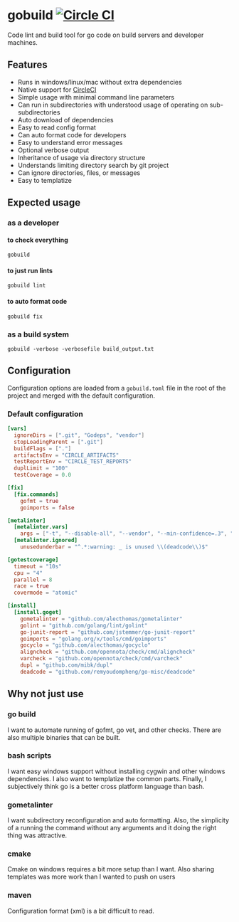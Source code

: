 # gobuild [![Circle CI](https://circleci.com/gh/cep21/gobuild.svg?style=svg)](https://circleci.com/gh/cep21/gobuild)

Code lint and build tool for go code on build servers and developer machines.

## Features

* Runs in windows/linux/mac without extra dependencies
* Native support for [CircleCI](https://circleci.com/)
* Simple usage with minimal command line parameters
* Can run in subdirectories with understood usage of operating on sub-subdirectories
* Auto download of dependencies
* Easy to read config format
* Can auto format code for developers
* Easy to understand error messages
* Optional verbose output
* Inheritance of usage via directory structure
* Understands limiting directory search by git project
* Can ignore directories, files, or messages
* Easy to templatize

## Expected usage

### as a developer

#### to check everything

```
gobuild
```

#### to just run lints

```
gobuild lint
```

#### to auto format code

```
gobuild fix
```

### as a build system

```
gobuild -verbose -verbosefile build_output.txt
```

## Configuration

Configuration options are loaded from a `gobuild.toml` file in the root of the project and merged with the default configuration.

### Default configuration
```toml
[vars]
  ignoreDirs = [".git", "Godeps", "vendor"]
  stopLoadingParent = [".git"]
  buildFlags = ["."]
  artifactsEnv = "CIRCLE_ARTIFACTS"
  testReportEnv = "CIRCLE_TEST_REPORTS"
  duplLimit = "100"
  testCoverage = 0.0

[fix]
  [fix.commands]
    gofmt = true
    goimports = false

[metalinter]
  [metalinter.vars]
    args = ["-t", "--disable-all", "--vendor", "--min-confidence=.3", "--deadline=20s"]
  [metalinter.ignored]
    unusedunderbar = "^.*:warning: _ is unused \\(deadcode\\)$"

[gotestcoverage]
  timeout = "10s"
  cpu = "4"
  parallel = 8
  race = true
  covermode = "atomic"

[install]
  [install.goget]
    gometalinter = "github.com/alecthomas/gometalinter"
    golint = "github.com/golang/lint/golint"
    go-junit-report = "github.com/jstemmer/go-junit-report"
    goimports = "golang.org/x/tools/cmd/goimports"
    gocyclo = "github.com/alecthomas/gocyclo"
    aligncheck = "github.com/opennota/check/cmd/aligncheck"
    varcheck = "github.com/opennota/check/cmd/varcheck"
    dupl = "github.com/mibk/dupl"
    deadcode = "github.com/remyoudompheng/go-misc/deadcode"
```

## Why not just use

### go build

I want to automate running of gofmt, go vet, and other checks.  There are also
multiple binaries that can be built.

### bash scripts

I want easy windows support without installing cygwin and other windows
dependencies.  I also want to templatize the common parts.  Finally, I
subjectively think go is a better cross platform language than bash.

### gometalinter

I want subdirectory reconfiguration and auto formatting.  Also, the simplicity
of a running the command without any arguments and it doing the right thing was
attractive.

### cmake

Cmake on windows requires a bit more setup than I want.  Also sharing templates
was more work than I wanted to push on users

### maven

Configuration format (xml) is a bit difficult to read.
